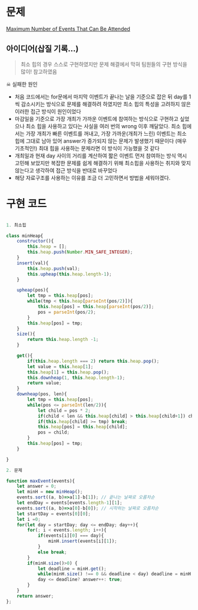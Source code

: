 # 문제 
[Maximum Number of Events That Can Be Attended](https://leetcode.com/problems/maximum-number-of-events-that-can-be-attended/)

## 아이디어(삽질 기록...)
> 최소 힙의 경우 스스로 구현하였지만 문제 해결에서 막혀 팀원들의 구현 방식을 많이! 참고하였음

☠ 실패한 원인 
- 처음 코드에서는 for문에서 마지막 이벤트가 끝나는 날을 기준으로 잡은 뒤 day를 1씩 감소시키는 방식으로 문제를 해결하려 하였지만 최소 힙의 특성을 고려하지 않은 이러한 접근 방식이 원인이었다
- 마감일을 기준으로 가장 개최가 가까운 이벤트에 참여하는 방식으로 구현하고 싶었으나 최소 힙을 사용하고 있다는 사실을 여러 번의 wrong 이후 깨달았다. 최소 힙에서는 가장 개최가 빠른 이벤트를 꺼내고, 가장 가까운(개최가 느린) 이벤트는 최소 힙에 그대로 남아 있어 answer가 증가되지 않는 문제가 발생했기 때문이다 (매우 기초적인!) 최대 힙을 사용하는 문제라면 이 방식이 가능했을 것 같다
- 개최일과 현재 day 사이의 거리를 계산하여 짧은 이벤트 먼저 참여하는 방식 역시 고민해 보았지만 복잡한 문제를 쉽게 해결하기 위해 최소힙을 사용하는 취지와 맞지 않는다고 생각하여 접근 방식을 반대로 바꾸었다
- 해당 자료구조를 사용하는 이유를 조금 더 고민하면서 방법을 세워야겠다. 


# 구현 코드 

```javascript

1. 최소힙 

class minHeap{
    constructor(){
        this.heap = [];
        this.heap.push(Number.MIN_SAFE_INTEGER);
    }
    insert(val){
        this.heap.push(val);
        this.upheap(this.heap.length-1);
    }

    upheap(pos){
        let tmp = this.heap[pos];
        while(tmp < this.heap[parseInt(pos/2)]){
            this.heap[pos] = this.heap[parseInt(pos/2)];
            pos = parseInt(pos/2);
        }
        this.heap[pos] = tmp;
    }
    size(){
        return this.heap.length -1;
    }

    get(){
        if(this.heap.length === 2) return this.heap.pop();
        let value = this.heap[1];
        this.heap[1] = this.heap.pop();
        this.downheap(1, this.heap.length-1);
        return value;  
    }
    downheap(pos, len){
        let tmp = this.heap[pos];
        while(pos <= parseInt(len/2)){
            let child = pos * 2;
            if(child < len && this.heap[child] > this.heap[child+1]) child++;
            if(this.heap[child] >= tmp) break;
            this.heap[pos] = this.heap[child];
            pos = child;
        }
        this.heap[pos] = tmp;
    }

}

2. 문제

function maxEvent(events){
    let answer = 0;
    let minH = new minHeap();
    events.sort((a, b)=>a[1]-b[1]); // 끝나는 날짜로 오름차순 
    let endDay = events[events.length-1][1];
    events.sort((a, b)=>a[0]-b[0]); // 시작하는 날짜로 오름차순
    let startDay = events[0][0];
    let i =0;
    for(let day = startDay; day <= endDay; day++){
        for(; i < events.length; i++){
            if(events[i][0] === day){ 
                minH.insert(events[i][1]);
            }
            else break;
        }
        if(minH.size()>0) {
            let deadline = minH.get();
            while(minH.size() !== 0 && deadline < day) deadline = minH.get();
            day <= deadline? answer++: true;
        }
    }
    return answer;
};

```

